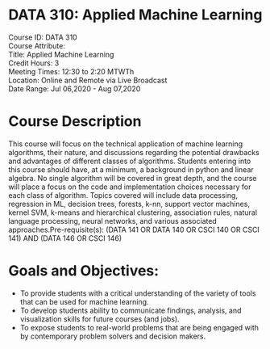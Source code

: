 # DATA 310: Applied Machine Learning

Course ID: DATA 310   
Course Attribute:   
Title: Applied Machine Learning  
Credit Hours: 3  
Meeting Times: 12:30 to 2:20 MTWTh  
Location: Online and Remote via Live Broadcast  
Date Range: Jul 06,2020 - Aug 07,2020  

# Course Description

This course will focus on the technical application of machine learning algorithms, their nature, and discussions regarding the potential drawbacks and advantages of different classes of algorithms. Students entering into this course should have, at a minimum, a background in python and linear algebra. No single algorithm will be covered in great depth, and the course will place a focus on the code and implementation choices necessary for each class of algorithm. Topics covered will include data processing, regression in ML, decision trees, forests, k-nn, support vector machines, kernel SVM, k-means and hierarchical clustering, association rules, natural language processing, neural networks, and various associated approaches.Pre-requisite(s): (DATA 141 OR DATA 140 OR CSCI 140 OR CSCI 141) AND (DATA 146 OR CSCI 146)

# Goals and Objectives:
- To provide students with a critical understanding of the variety of tools that can be used for machine learning.
- To develop students ability to communicate findings, analysis, and visualization skills for future courses (and jobs).
- To expose students to real-world problems that are being engaged with by contemporary problem solvers and decision makers.